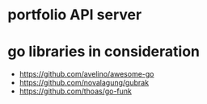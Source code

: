 # portfolio API server
# go libraries in consideration
 - https://github.com/avelino/awesome-go
 - https://github.com/novalagung/gubrak
 - https://github.com/thoas/go-funk